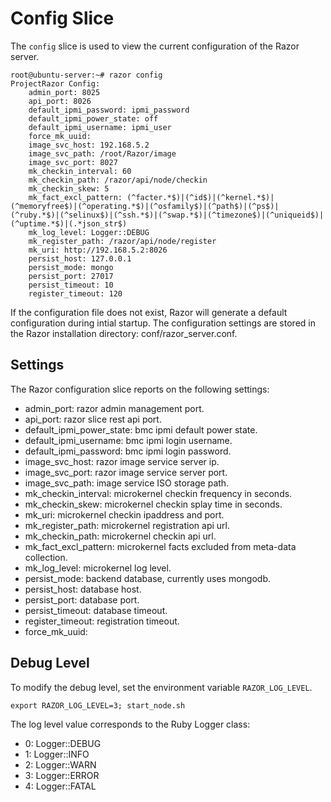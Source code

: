 # Config Slice

The `config` slice is used to view the current configuration of the Razor server.

    root@ubuntu-server:~# razor config
    ProjectRazor Config:
        admin_port: 8025
        api_port: 8026
        default_ipmi_password: ipmi_password
        default_ipmi_power_state: off
        default_ipmi_username: ipmi_user
        force_mk_uuid:
        image_svc_host: 192.168.5.2
        image_svc_path: /root/Razor/image
        image_svc_port: 8027
        mk_checkin_interval: 60
        mk_checkin_path: /razor/api/node/checkin
        mk_checkin_skew: 5
        mk_fact_excl_pattern: (^facter.*$)|(^id$)|(^kernel.*$)|(^memoryfree$)|(^operating.*$)|(^osfamily$)|(^path$)|(^ps$)|(^ruby.*$)|(^selinux$)|(^ssh.*$)|(^swap.*$)|(^timezone$)|(^uniqueid$)|(^uptime.*$)|(.*json_str$)
        mk_log_level: Logger::DEBUG
        mk_register_path: /razor/api/node/register
        mk_uri: http://192.168.5.2:8026
        persist_host: 127.0.0.1
        persist_mode: mongo
        persist_port: 27017
        persist_timeout: 10
        register_timeout: 120

If the configuration file does not exist, Razor will generate a default configuration during intial startup. The configuration settings are stored in the Razor installation directory: conf/razor_server.conf.

## Settings

The Razor configuration slice reports on the following settings:

* admin_port: razor admin management port.
* api_port: razor slice rest api port.
* default_ipmi_power_state: bmc ipmi default power state.
* default_ipmi_username: bmc ipmi login username.
* default_ipmi_password: bmc ipmi login password.
* image_svc_host: razor image service server ip.
* image_svc_port: razor image service server port.
* image_svc_path: image service ISO storage path.
* mk_checkin_interval: microkernel checkin frequency in seconds.
* mk_checkin_skew: microkernel checkin splay time in seconds.
* mk_uri: microkernel checkin ipaddress and port.
* mk_register_path: microkernel registration api url.
* mk_checkin_path: microkernel checkin api url.
* mk_fact_excl_pattern: microkernel facts excluded from meta-data collection.
* mk_log_level: microkernel log level.
* persist_mode: backend database, currently uses mongodb.
* persist_host: database host.
* persist_port: database port.
* persist_timeout: database timeout.
* register_timeout: registration timeout.
* force_mk_uuid: 

## Debug Level

To modify the debug level, set the environment variable `RAZOR_LOG_LEVEL`.

    export RAZOR_LOG_LEVEL=3; start_node.sh

The log level value corresponds to the Ruby Logger class:

* 0: Logger::DEBUG
* 1: Logger::INFO
* 2: Logger::WARN
* 3: Logger::ERROR
* 4: Logger::FATAL
